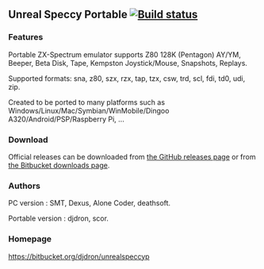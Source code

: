 Unreal Speccy Portable [![Build status](https://ci.appveyor.com/api/projects/status/2duf5cy62p773dcc/branch/appveyor?svg=true)](https://ci.appveyor.com/project/djdron/unrealspeccyp/branch/appveyor)
-

### Features

Portable ZX-Spectrum emulator supports Z80 128K (Pentagon) AY/YM, Beeper, Beta Disk, Tape, Kempston Joystick/Mouse, Snapshots, Replays.

Supported formats: sna, z80, szx, rzx, tap, tzx, csw, trd, scl, fdi, td0, udi, zip.

Created to be ported to many platforms such as Windows/Linux/Mac/Symbian/WinMobile/Dingoo A320/Android/PSP/Raspberry Pi, ...

### Download

Official releases can be downloaded from [the GitHub releases page](https://github.com/djdron/UnrealSpeccyP/releases) or from [the Bitbucket downloads page](https://bitbucket.org/djdron/unrealspeccyp/downloads/).

### Authors

PC version : SMT, Dexus, Alone Coder, deathsoft.

Portable version : djdron, scor.

### Homepage

https://bitbucket.org/djdron/unrealspeccyp
